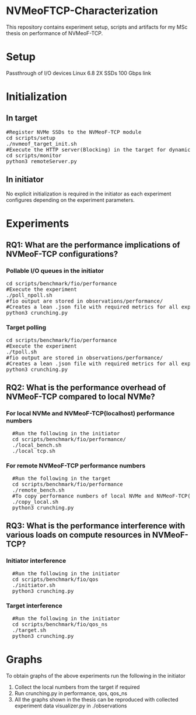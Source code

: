 # NVMeoFTCP-Characterization

This repository contains experiment setup, scripts and artifacts for my MSc thesis on performance of NVMeoF-TCP.

<h1>Setup</h1>
Passthrough of I/O devices
Linux 6.8
2X SSDs
100 Gbps link


<h1>Initialization</h1>
<h2>In target</h2>
<pre>
#Register NVMe SSDs to the NVMeoF-TCP module
cd scripts/setup
./nvmeof_target_init.sh <device> <count>
#Execute the HTTP server(Blocking) in the target for dynamic modification of target configurations for experiments
cd scripts/monitor
python3 remoteServer.py
</pre>

<h2>In initiator</h2>
No explicit initialization is required in the initiator as each experiment configures depending on the experiment parameters.

<h1>Experiments</h1>
<h2>RQ1: What are the performance implications of NVMeoF-TCP configurations?</h2>
<h3>Pollable I/O queues in the initiator</h3>
<pre>
cd scripts/benchmark/fio/performance
#Execute the experiment
./poll_npoll.sh 
#fio output are stored in observations/performance/
#Creates a lean .json file with required metrics for all experiment
python3 crunching.py 
</pre>

<h3>Target polling</h3>
<pre>
cd scripts/benchmark/fio/performance
#Execute the experiment
./tpoll.sh 
#fio output are stored in observations/performance/
#Creates a lean .json file with required metrics for all experiment
python3 crunching.py  
</pre>


<h2>RQ2: What is the performance overhead of NVMeoF-TCP compared to local NVMe?</h2>
<h3>For local NVMe and NVMeoF-TCP(localhost) performance numbers</h3>
<pre>
  #Run the following in the initiator
  cd scripts/benchmark/fio/performance/
  ./local_bench.sh
  ./local_tcp.sh
</pre>
<h3>For remote NVMeoF-TCP performance numbers</h3>
<pre>
  #Run the following in the target
  cd scripts/benchmark/fio/performance
  ./remote_bench.sh
  #To copy performance numbers of local NVMe and NVMeoF-TCP(localhost) from the initiator
  ./copy_local.sh
  python3 crunching.py
</pre>

<h2>RQ3: What is the performance interference with various loads on compute resources in NVMeoF-TCP?</h2>
<h3>Initiator interference</h3>
<pre>
  #Run the following in the initiator
  cd scripts/benchmark/fio/qos
  ./initiator.sh
  python3 crunching.py
</pre>
<h3>Target interference</h3>
<pre>
  #Run the following in the initiator
  cd scripts/benchmark/fio/qos_ns
  ./target.sh
  python3 crunching.py
</pre>

<h1>Graphs</h1>
To obtain graphs of the above experiments run the following in the initiator
<ol>
  <li>Collect the local numbers from the target if required </li>
  <li>Run crunching.py in performance, qos, qos_ns</li>
  <li>All the graphs shown in the thesis can be reproduced with collected experiment data visualizer.py in ./observations</li>
</ol>
</ol>
